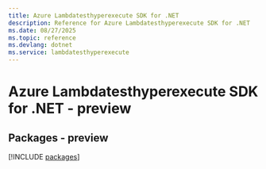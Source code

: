 ```yaml
---
title: Azure Lambdatesthyperexecute SDK for .NET
description: Reference for Azure Lambdatesthyperexecute SDK for .NET
ms.date: 08/27/2025
ms.topic: reference
ms.devlang: dotnet
ms.service: lambdatesthyperexecute
---
```

# Azure Lambdatesthyperexecute SDK for .NET - preview
## Packages - preview
[!INCLUDE [packages](lambdatesthyperexecute-index.md)]